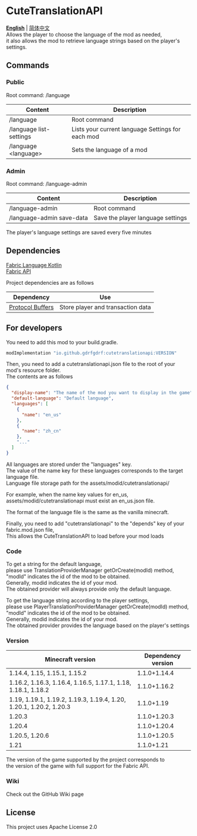 CuteTranslationAPI
======================
__[English](https://github.com/gdrfgdrf/CuteTranslationAPI/blob/main/README.md)__ | [简体中文](https://github.com/gdrfgdrf/CuteTranslationAPI/blob/main/README_ChineseSimplified.md)  
Allows the player to choose the language of the mod as needed,  
it also allows the mod to retrieve language strings based on the player's settings.

Commands
---------------
### Public
Root command: /language

| Content                         | Description                                       |
|---------------------------------|---------------------------------------------------|
| /language                       | Root command                                      |
| /language list-settings         | Lists your current language Settings for each mod |
| /language <mod-id> \<language\> | Sets the language of a mod                        |

### Admin
Root command: /language-admin

| Content                   | Description                       |
|---------------------------|-----------------------------------|
| /language-admin           | Root command                      |
| /language-admin save-data | Save the player language settings |


The player's language settings are saved every five minutes

Dependencies
--------------- 
[Fabric Language Kotlin](https://github.com/FabricMC/fabric-language-kotlin)  
[Fabric API](https://github.com/FabricMC/fabric)

Project dependencies are as follows

| Dependency                                                      | Use                               |
|-----------------------------------------------------------------|-----------------------------------|
| [Protocol Buffers](https://github.com/protocolbuffers/protobuf) | Store player and transaction data |

For developers
----------------
You need to add this mod to your build.gradle.  

```groovy
modImplementation "io.github.gdrfgdrf:cutetranslationapi:VERSION"
```

Then, you need to add a cutetranslationapi.json file to the root of your mod's resource folder.  
The contents are as follows
```json
{
  "display-name": "The name of the mod you want to display in the game",
  "default-language": "Default language",
  "languages": [
    {
      "name": "en_us"
    },
    {
      "name": "zh_cn"
    },
    "..."
  ]
}
```

All languages are stored under the "languages" key.  
The value of the name key for these languages corresponds to the target language file.  
Language file storage path for the assets/modid/cutetranslationapi/

For example, when the name key values for en_us,  
assets/modid/cutetranslationapi must exist an en_us.json file.

The format of the language file is the same as the vanilla minecraft.

Finally, you need to add "cutetranslationapi" to the "depends" key of your fabric.mod.json file,  
This allows the CuteTranslationAPI to load before your mod loads

### Code
To get a string for the default language,  
please use TranslationProviderManager getOrCreate(modId) method,  
"modId" indicates the id of the mod to be obtained.  
Generally, modid indicates the id of your mod.  
The obtained provider will always provide only the default language.  

To get the language string according to the player settings,  
please use PlayerTranslationProviderManager getOrCreate(modId) method,  
"modId" indicates the id of the mod to be obtained.  
Generally, modid indicates the id of your mod.  
The obtained provider provides the language based on the player's settings


### Version

| Minecraft version                                                  | Dependency version |
|--------------------------------------------------------------------|--------------------|
| 1.14.4, 1.15, 1.15.1, 1.15.2                                       | 1.1.0+1.14.4       |
| 1.16.2, 1.16.3, 1.16.4, 1.16.5, 1.17.1, 1.18, 1.18.1, 1.18.2       | 1.1.0+1.16.2       |
| 1.19, 1.19.1, 1.19.2, 1.19.3, 1.19.4, 1.20, 1.20.1, 1.20.2, 1.20.3 | 1.1.0+1.19         |
| 1.20.3                                                             | 1.1.0+1.20.3       |
| 1.20.4                                                             | 1.1.0+1.20.4       |
| 1.20.5, 1.20.6                                                     | 1.1.0+1.20.5       |
| 1.21                                                               | 1.1.0+1.21         |

The version of the game supported by the project corresponds to  
the version of the game with full support for the Fabric API.

### Wiki
Check out the GitHub Wiki page

License
----------------
This project uses Apache License 2.0

